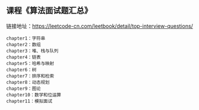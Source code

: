 ## 课程《算法面试题汇总》

链接地址：https://leetcode-cn.com/leetbook/detail/top-interview-questions/

```
chapter1：字符串
chapter2：数组
chapter3：堆、栈与队列
chapter4：链表
chapter5：哈希与映射
chapter6：树
chapter7：排序和检索
chapter8：动态规划
chapter9：图论
chapter10：数学和位运算
chapter11：模拟面试
```